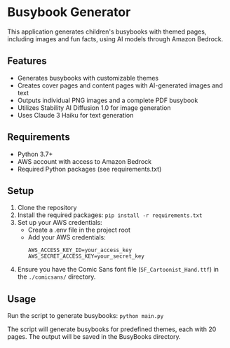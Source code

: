 # Busybook Generator

This application generates children's busybooks with themed pages, including images and fun facts, using AI models through Amazon Bedrock.

## Features

- Generates busybooks with customizable themes
- Creates cover pages and content pages with AI-generated images and text
- Outputs individual PNG images and a complete PDF busybook
- Utilizes Stability AI Diffusion 1.0 for image generation
- Uses Claude 3 Haiku for text generation

## Requirements

- Python 3.7+
- AWS account with access to Amazon Bedrock
- Required Python packages (see requirements.txt)

## Setup

1. Clone the repository
2. Install the required packages: `pip install -r requirements.txt`
3. Set up your AWS credentials:
    - Create a .env file in the project root
    - Add your AWS credentials:
      ```
      AWS_ACCESS_KEY_ID=your_access_key
      AWS_SECRET_ACCESS_KEY=your_secret_key
      ```
4. Ensure you have the Comic Sans font file (`SF_Cartoonist_Hand.ttf`) in the `./comicsans/` directory.

## Usage

Run the script to generate busybooks: `python main.py`

The script will generate busybooks for predefined themes, each with 20 pages. The output will be saved in the BusyBooks directory.